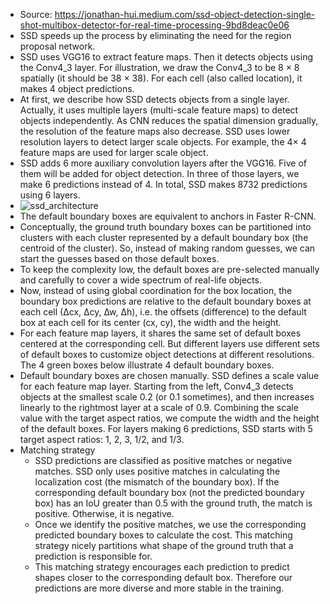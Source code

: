 - Source: https://jonathan-hui.medium.com/ssd-object-detection-single-shot-multibox-detector-for-real-time-processing-9bd8deac0e06 
- SSD speeds up the process by eliminating the need for the region proposal network.
- SSD uses VGG16 to extract feature maps. Then it detects objects using the Conv4_3 layer. For illustration, we draw the Conv4_3 to be 8 × 8 spatially (it should be 38 × 38). For each cell (also called location), it makes 4 object predictions. 
- At first, we describe how SSD detects objects from a single layer. Actually, it uses multiple layers (multi-scale feature maps) to detect objects independently. As CNN reduces the spatial dimension gradually, the resolution of the feature maps also decrease. SSD uses lower resolution layers to detect larger scale objects. For example, the 4× 4 feature maps are used for larger scale object. 
- SSD adds 6 more auxiliary convolution layers after the VGG16. Five of them will be added for object detection. In three of those layers, we make 6 predictions instead of 4. In total, SSD makes 8732 predictions using 6 layers.
- ![ssd_architecture](https://miro.medium.com/max/720/1*up-gIJ9rPkHXUGRoqWuULQ.webp)
- The default boundary boxes are equivalent to anchors in Faster R-CNN. 
- Conceptually, the ground truth boundary boxes can be partitioned into clusters with each cluster represented by a default boundary box (the centroid of the cluster). So, instead of making random guesses, we can start the guesses based on those default boxes. 
- To keep the complexity low, the default boxes are pre-selected manually and carefully to cover a wide spectrum of real-life objects. 
- Now, instead of using global coordination for the box location, the boundary box predictions are relative to the default boundary boxes at each cell (∆cx, ∆cy, ∆w, ∆h), i.e. the offsets (difference) to the default box at each cell for its center (cx, cy), the width and the height. 
- For each feature map layers, it shares the same set of default boxes centered at the corresponding cell. But different layers use different sets of default boxes to customize object detections at different resolutions. The 4 green boxes below illustrate 4 default boundary boxes. 
- Default boundary boxes are chosen manually. SSD defines a scale value for each feature map layer. Starting from the left, Conv4_3 detects objects at the smallest scale 0.2 (or 0.1 sometimes), and then increases linearly to the rightmost layer at a scale of 0.9. Combining the scale value with the target aspect ratios, we compute the width and the height of the default boxes. For layers making 6 predictions, SSD starts with 5 target aspect ratios: 1, 2, 3, 1/2, and 1/3.
- Matching strategy 
    - SSD predictions are classified as positive matches or negative matches. SSD only uses positive matches in calculating the localization cost (the mismatch of the boundary box). If the corresponding default boundary box (not the predicted boundary box) has an IoU greater than 0.5 with the ground truth, the match is positive. Otherwise, it is negative.
    - Once we identify the positive matches, we use the corresponding predicted boundary boxes to calculate the cost. This matching strategy nicely partitions what shape of the ground truth that a prediction is responsible for.
    - This matching strategy encourages each prediction to predict shapes closer to the corresponding default box. Therefore our predictions are more diverse and more stable in the training.